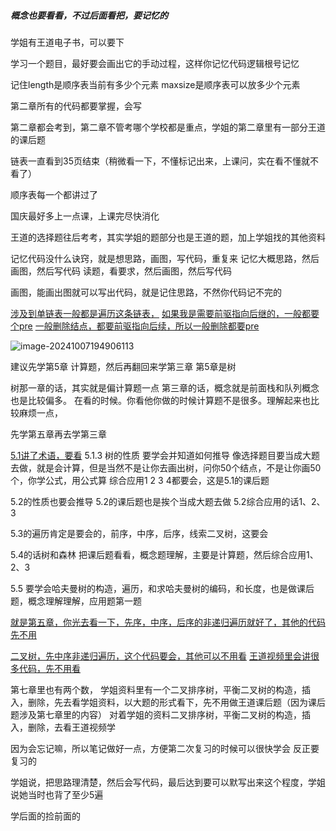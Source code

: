 ##### 概念也要看看，不过后面看把，要记忆的

学姐有王道电子书，可以要下

学习一个题目，最好要会画出它的手动过程，这样你记忆代码逻辑根号记忆

记住length是顺序表当前有多少个元素 
maxsize是顺序表可以放多少个元素

第二章所有的代码都要掌握，会写

第二章都会考到，第二章不管考哪个学校都是重点，学姐的第二章里有一部分王道的课后题

链表一直看到35页结束（稍微看一下，不懂标记出来，上课问，实在看不懂就不看了）

顺序表每一个都讲过了

国庆最好多上一点课，上课完尽快消化

王道的选择题往后考考，其实学姐的题部分也是王道的题，加上学姐找的其他资料

记忆代码没什么诀窍，就是想思路，画图，写代码，重复来
记忆大概思路，然后画图，然后写代码
读题，看要求，然后画图，然后写代码

画图，能画出图就可以写出代码，就是记住思路，不然你代码记不完的

<u>涉及到单链表一般都是遍历这条链表，</u>
<u>如果我是需要前驱指向后继的，一般都要个pre</u>
<u>一般删除结点，都要前驱指向后续，所以一般删除都要pre</u>

![image-20241007194906113](/Users/yuebinghui/Documents/program/github/note/images/image-20241007194906113.png)

建议先学第5章 计算题，然后再翻回来学第三章
第5章是树 

树那一章的话，其实就是偏计算题一点
第三章的话，概念就是前面栈和队列概念也是比较偏多。
在看的时候。你看他你做的时候计算题不是很多。理解起来也比较麻烦一点，

先学第五章再去学第三章

<u>5.1讲了术语，要看</u>
5.1.3 树的性质 要学会并知道如何推导
像选择题目要当成大题去做，就是会计算，但是当然不是让你去画出树，问你50个结点，不是让你画50个，你学公式，用公式算
综合应用1 2 3 4都要会，这是5.1的课后题

5.2的性质也要会推导 5.2的课后题也是挨个当成大题去做 5.2综合应用的话1、2、3

5.3的遍历肯定是要会的，前序，中序，后序，线索二叉树，这要会

5.4的话树和森林 把课后题看看，概念题理解，主要是计算题，然后综合应用1、2、3

 5.5 要学会哈夫曼树的构造，遍历，和求哈夫曼树的编码，和长度，也是做课后题，概念理解理解，应用题第一题

<u>就是第五章，你光去看一下，先序，中序，后序的非递归遍历就好了，其他的代码先不用</u>

<u>二叉树，先中序非递归遍历，这个代码要会，其他可以不用看</u>
<u>王道视频里会讲很多代码，先不用看</u>

第七章里也有两个数，
学姐资料里有一个二叉排序树，平衡二叉树的构造，插入，删除，先去看学姐资料，以大题的形式看下，先不用做王道课后题（因为课后题涉及第七章里的内容）
对着学姐的资料二叉排序树，平衡二叉树的构造，插入，删除，去看王道视频学



因为会忘记嘛，所以笔记做好一点，方便第二次复习的时候可以很快学会
反正要复习的

学姐说，把思路理清楚，然后会写代码，最后达到要可以默写出来这个程度，学姐说她当时也背了至少5遍

学后面的捡前面的